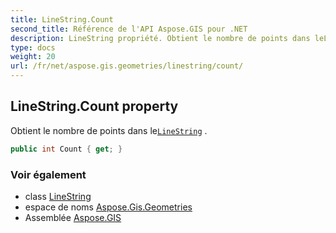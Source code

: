 ```yaml
---
title: LineString.Count
second_title: Référence de l'API Aspose.GIS pour .NET
description: LineString propriété. Obtient le nombre de points dans leLineString .
type: docs
weight: 20
url: /fr/net/aspose.gis.geometries/linestring/count/
---
```

## LineString.Count property

Obtient le nombre de points dans le[`LineString`](../) .

```csharp
public int Count { get; }
```

### Voir également

* class [LineString](../)
* espace de noms [Aspose.Gis.Geometries](../../linestring/)
* Assemblée [Aspose.GIS](../../../)


